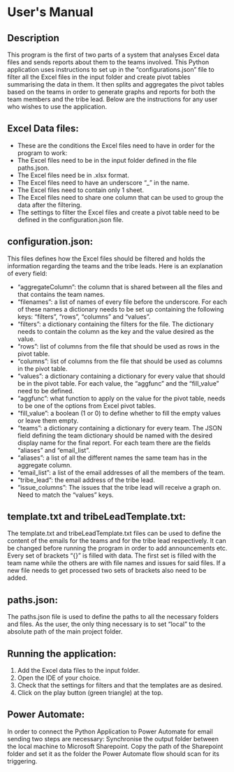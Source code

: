 # User's Manual

## Description
This program is the first of two parts of a system that analyses Excel data files and sends reports about them to the teams involved.
This Python application uses instructions to set up in the “configurations.json” file to filter all the Excel files in the input folder and create pivot tables summarising the data in them.
It then splits and aggregates the pivot tables based on the teams in order to generate graphs and reports for both the team members and the tribe lead. 
Below are the instructions for any user who wishes to use the application.

## Excel Data files:
* These are the conditions the Excel files need to have in order for the program to work:
* The Excel files need to be in the input folder defined in the file paths.json.
* The Excel files need be in .xlsx format.
* The Excel files need to have an underscore “_” in the name.
* The Excel files need to contain only 1 sheet.
* The Excel files need to share one column that can be used to group the data after the filtering.
* The settings to filter the Excel files and create a pivot table need to be defined in the configuration.json file.

## configuration.json:
This files defines how the Excel files should be filtered and holds the information regarding the teams and the tribe leads. Here is an explanation of every field:
* “aggregateColumn”: the column that is shared between all the files and that contains the team names.
* “filenames”: a list of names of every file before the underscore. For each of these names a dictionary needs to be set up containing the following keys: “filters”, “rows”, “columns” and “values”.
* “filters”: a dictionary containing the filters for the file. The dictionary needs to contain the column as the key and the value desired as the value.
* “rows”: list of columns from the file that should be used as rows in the pivot table.
* “columns”: list of columns from the file that should be used as columns in the pivot table.
* “values”: a dictionary containing a dictionary for every value that should be in the pivot table. For each value, the “aggfunc” and the “fill_value” need to be defined.
* “aggfunc”: what function to apply on the value for the pivot table, needs to be one of the options from Excel pivot tables.
* “fill_value”: a boolean (1 or 0) to define whether to fill the empty values or leave them empty.
* “teams”: a dictionary containing a dictionary for every team. The JSON field defining the team dictionary should be named with the desired display name for the final report. For each team there are the fields “aliases” and “email_list”.
* “aliases”: a list of all the different names the same team has in the aggregate column.
* “email_list”: a list of the email addresses of all the members of the team.
* “tribe_lead”: the email address of the tribe lead.
* “issue_columns”: The issues that the tribe lead will receive a graph on. Need to match the “values” keys.

## template.txt and tribeLeadTemplate.txt:
The template.txt and tribeLeadTemplate.txt files can be used to define the content of the emails for the teams and for the tribe lead respectively.
It can be changed before running the program in order to add announcements etc.
Every set of brackets “{}” is filled with data. The first set is filled with the team name while the others are with file names and issues for said files. 
If a new file needs to get processed two sets of brackets also need to be added.

## paths.json:
The paths.json file is used to define the paths to all the necessary folders and files.
As the user, the only thing necessary is to set “local” to the absolute path of the main project folder.

## Running the application:
1. Add the Excel data files to the input folder.
2. Open the IDE of your choice.
3. Check that the settings for filters and that the templates are as desired.
4. Click on the play button (green triangle) at the top.

## Power Automate:
In order to connect the Python Application to Power Automate for email sending two steps are necessary:
Synchronise the output folder between the local machine to Microsoft Sharepoint.
Copy the path of the Sharepoint folder and set it as the folder the Power Automate flow should scan for its triggering.
